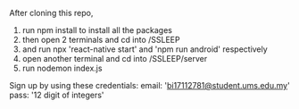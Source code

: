 After cloning this repo,
1. run npm install to install all the packages
2. then open 2 terminals and cd into /SSLEEP
3. and run npx 'react-native start' and 'npm run android' respectively
4. open another terminal and cd into /SSLEEP/server
5. run nodemon index.js


Sign up by using these credentials:
email: 'bi17112781@student.ums.edu.my'
pass: '12 digit of integers'
